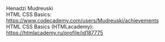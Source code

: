 Henadzi Mudreuski  
HTML CSS Basics: https://www.codecademy.com/users/Mudreuski/achievements  
HTML CSS Basics (HTMLacademy): https://htmlacademy.ru/profile/id187775
